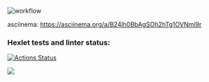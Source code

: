 ![workflow](https://github.com/annaborovinskayaX/frontend-project-lvl1/workflows/nodejs/badge.svg)

asciinema: https://asciinema.org/a/B24lh0BbAgSOh2hTg1OVNmi9r

### Hexlet tests and linter status:
[![Actions Status](https://github.com/annaborovinskayaX/frontend-project-lvl1/workflows/hexlet-check/badge.svg)](https://github.com/annaborovinskayaX/frontend-project-lvl1/actions)

<a href="https://codeclimate.com/github/codeclimate/codeclimate/maintainability"><img src="https://api.codeclimate.com/v1/badges/a99a88d28ad37a79dbf6/maintainability" /></a>
